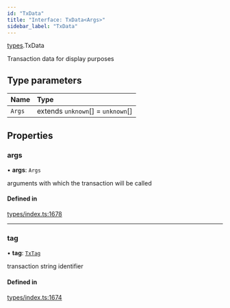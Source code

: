 ```yaml
---
id: "TxData"
title: "Interface: TxData<Args>"
sidebar_label: "TxData"
---
```


[types](../../../modules/Types/Types.md).TxData

Transaction data for display purposes

## Type parameters

| Name | Type |
| :------ | :------ |
| `Args` | extends `unknown`[] = `unknown`[] |

## Properties

### args

• **args**: `Args`

arguments with which the transaction will be called

#### Defined in

[types/index.ts:1678](https://github.com/PolymeshAssociation/polymesh-sdk/blob/b6f9fb883/src/types/index.ts#L1678)

___

### tag

• **tag**: [`TxTag`](../../../modules/Generated/Types/Types.md#txtag)

transaction string identifier

#### Defined in

[types/index.ts:1674](https://github.com/PolymeshAssociation/polymesh-sdk/blob/b6f9fb883/src/types/index.ts#L1674)

